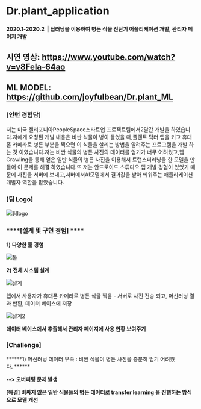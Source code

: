 # Dr.plant_application

#### **2020.1-2020.2**  | **딥러닝을 이용하여 병든 식물 진단기 어플리케이션 개발, 관리자 페이지 개발**

## 시연 영상: https://www.youtube.com/watch?v=v8FeIa-64ao
## ML MODEL: https://github.com/joyfulbean/Dr.plant_ML

### ****\[인턴 경험담\]****

저는 미국 캘리포니아PeopleSpace스타트업 프로젝트팀에서2달간 개발을 하였습니다.저에게 요청된 개발 내용은 비싼 식물이 병이 들었을 때,플랜트 닥터 앱을 키고 휴대폰 카메라로 병든 부분을 찍으면 이 식물을 살리는 방법을 알려주는 프로그램을 개발 하는 것 이였습니다.저는 비싼 식물의 병든 사진의 데이터를 얻기가 너무 어려웠고,웹Crawling을 통해 얻은 일반 식물의 병든 사진을 이용해서 트랜스퍼러닝을 한 모델을 만들어 이 문제를 해결 하였습니다.또 저는 안드로이드 스튜디오 앱 개발 경험이 있었기 때문에 사진을 서버에 보내고,서버에서AI모델에서 결과값을 받아 띄워주는 애플리케이션 개발자 역할을 맡았습니다.

### ****\[팀 Logo\]****

![팀logo](https://img1.daumcdn.net/thumb/R1280x0/?scode=mtistory2&fname=https%3A%2F%2Fblog.kakaocdn.net%2Fdn%2FcHX8Oc%2Fbtq4DivxxDq%2F1m1IbQLMh91GxWASTyBik0%2Fimg.png)

### ****\[설계 및 구현 경험\] ****

****1) 다양한 툴 경험****

![툴](https://img1.daumcdn.net/thumb/R1280x0/?scode=mtistory2&fname=https%3A%2F%2Fblog.kakaocdn.net%2Fdn%2FbWBIHS%2Fbtq4DhwB7BC%2FLR4CUcQps9sNp3HUKSPIfK%2Fimg.png)

****2) 전체 시스템 설계****

![설계](https://img1.daumcdn.net/thumb/R1280x0/?scode=mtistory2&fname=https%3A%2F%2Fblog.kakaocdn.net%2Fdn%2FbWBIHS%2Fbtq4DhwB7BC%2FLR4CUcQps9sNp3HUKSPIfK%2Fimg.png)

앱에서 사용자가 휴대폰 카메라로 병든 식물 찍음 - 서버로 사진 전송 되고, 머신러닝 결과 반환, 데이터 베이스에 저장

![설계2](https://img1.daumcdn.net/thumb/R1280x0/?scode=mtistory2&fname=https%3A%2F%2Fblog.kakaocdn.net%2Fdn%2FbRnCFS%2Fbtq4Di98nUB%2F4VWoYCJfkwt9kSY0NaTUY1%2Fimg.png)

**데이터 베이스에서 추출해서 관리자 페이지에 사용 현황 보여주기**

### ****\[Challenge\]****

******1) 머신러닝 데이터 부족 : 비싼 식물이 병든 사진을 충분히 얻기 어려웠다. ******

******\--> 오버피팅 문제 발생******

**\[해결\] 비싸지 않은 일반 식물들의 병든 데이터로 transfer learning 을 진행하는 방식으로 모델 개선**
